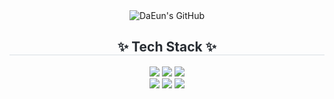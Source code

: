 
 <div class="header" align= "center">
      <img src="https://capsule-render.vercel.app/api?type=transparent&fontColor=F5C0CA&text=DaEun's%20GitHub%20&height=150&fontSize=60&descAlignY=75&descAlign=60" alt="DaEun's GitHub">
    </div>

<div align= "center">
    <h2 style="border-bottom: 1px solid #d8dee4; color: #282d33;"> ✨ Tech Stack ✨ </h2>
    <div style="margin: 0 auto; text-align: center;" align= "center">
<img src="https://img.shields.io/badge/JavaScript-F7DF1E?style=flat-square&logo=javascript&logoColor=black"/>
<img src="https://img.shields.io/badge/HTML5-E34F26?style=flat-square&logo=HTML5&logoColor=E34F26">
<img src="https://img.shields.io/badge/css-663399?style=flat-square&logo=css&logoColor=663399">
      <br/>
<img src="https://img.shields.io/badge/tailwindcss-06B6D4?style=flat-square&logo=tailwindcss&logoColor=06B6D4">
<img src="https://img.shields.io/badge/react-61DAFB?style=flat-square&logo=react&logoColor=61DAFB">
<img src="https://img.shields.io/badge/github-181717?style=flat-square&logo=github&logoColor=181717">
 </div>
</div><br>
